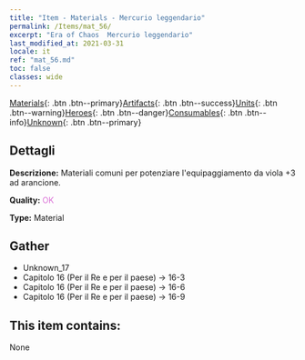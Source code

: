 ```yaml
---
title: "Item - Materials - Mercurio leggendario"
permalink: /Items/mat_56/
excerpt: "Era of Chaos  Mercurio leggendario"
last_modified_at: 2021-03-31
locale: it
ref: "mat_56.md"
toc: false
classes: wide
---
```

 [Materials](/it/Items/){: .btn .btn--primary}[Artifacts](/it/Items/Artifacts/){: .btn .btn--success}[Units](/it/Items/Units/){: .btn .btn--warning}[Heroes](/it/Items/Heroes/){: .btn .btn--danger}[Consumables](/it/Items/Consumables/){: .btn .btn--info}[Unknown](/it/Items/Unknown/){: .btn .btn--primary}

## Dettagli
 **Descrizione:** Materiali comuni per potenziare l'equipaggiamento da viola +3 ad arancione.

 **Quality:** <span style="color: #DA70D6">OK</span>

 **Type:** Material

## Gather

*    Unknown_17 
*    Capitolo 16 (Per il Re e per il paese) -> 16-3 
*    Capitolo 16 (Per il Re e per il paese) -> 16-6 
*    Capitolo 16 (Per il Re e per il paese) -> 16-9 

## This item contains:

  None

